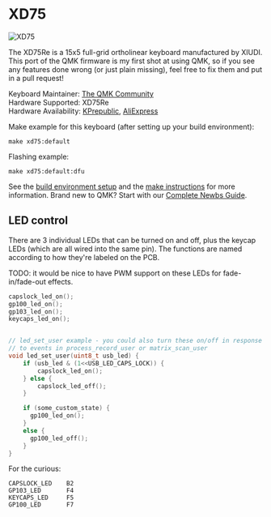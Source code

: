 # XD75

![XD75](https://cdn.shopify.com/s/files/1/2711/4238/products/HTB1MzOISXXXXXXgXpXXq6xXFXXXO_1024x1024.jpg)

The XD75Re is a 15x5 full-grid ortholinear keyboard manufactured by XIUDI. This port of the QMK firmware is my first shot at using QMK, so if you see any features done wrong (or just plain missing), feel free to fix them and put in a pull request!

Keyboard Maintainer: [The QMK Community](https://github.com/qmk)  
Hardware Supported: XD75Re  
Hardware Availability: [KPrepublic](https://kprepublic.com/products/xd75re-xd75am-xd75-xiudi-60-custom-keyboard-pcb), [AliExpress](https://www.aliexpress.com/item/xd75re-Custom-Mechanical-Keyboard-75-keys-TKG-TOOLS-Underglow-RGB-PCB-GH60-60-programmed-gh60-kle/32818745981.html)

Make example for this keyboard (after setting up your build environment):

    make xd75:default

Flashing example:

    make xd75:default:dfu

See the [build environment setup](https://docs.qmk.fm/#/getting_started_build_tools) and the [make instructions](https://docs.qmk.fm/#/getting_started_make_guide) for more information. Brand new to QMK? Start with our [Complete Newbs Guide](https://docs.qmk.fm/#/newbs).


## LED control

There are 3 individual LEDs that can be turned on and off, plus the keycap LEDs (which are all wired into the same pin).  The functions are named according to how they're labeled on the PCB.

TODO: it would be nice to have PWM support on these LEDs for fade-in/fade-out effects.

```c
capslock_led_on();
gp100_led_on();
gp103_led_on();
keycaps_led_on();


// led_set_user example - you could also turn these on/off in response
// to events in process_record_user or matrix_scan_user
void led_set_user(uint8_t usb_led) {
    if (usb_led & (1<<USB_LED_CAPS_LOCK)) {
        capslock_led_on();
    } else {
        capslock_led_off();
    }

    if (some_custom_state) {
      gp100_led_on();
    }
    else {
      gp100_led_off();
    }
}
```

For the curious:

```
CAPSLOCK_LED    B2
GP103_LED       F4
KEYCAPS_LED     F5
GP100_LED       F7
```
